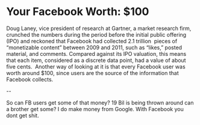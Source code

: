# Your Facebook Worth: $100

Doug Laney, vice president of research at Gartner, a market research
firm, crunched the numbers during the period before the initial public
offering (IPO) and reckoned that Facebook had collected 2.1 trillion 
pieces of “monetizable content” between 2009 and 2011, such as
“likes,” posted material, and comments. Compared against its IPO
valuation, this means that each item, considered as a discrete data
point, had a value of about five cents.  Another way of looking at it
is that every Facebook user was worth around $100, since users are the
source of the information that Facebook collects.

--

So can FB users get some of that money? 19 Bil is being thrown around
can a brother get some? I do make money from Google. With Facebook you
dont get shit.














